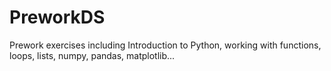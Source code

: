# PreworkDS
Prework exercises including Introduction to Python, working with functions, loops, lists, numpy, pandas, matplotlib...
